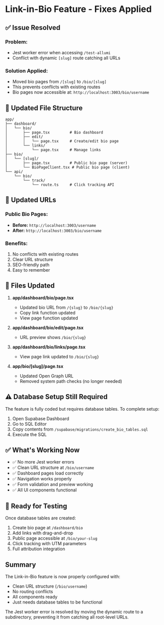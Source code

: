 # Link-in-Bio Feature - Fixes Applied

## ✅ Issue Resolved

### Problem:
- Jest worker error when accessing `/test-allumi`
- Conflict with dynamic `[slug]` route catching all URLs

### Solution Applied:
- Moved bio pages from `/[slug]` to `/bio/[slug]`
- This prevents conflicts with existing routes
- Bio pages now accessible at: `http://localhost:3003/bio/username`

## 📁 Updated File Structure

```
app/
├── dashboard/
│   └── bio/
│       ├── page.tsx         # Bio dashboard
│       ├── edit/
│       │   └── page.tsx     # Create/edit bio page
│       └── links/
│           └── page.tsx     # Manage links
├── bio/
│   └── [slug]/
│       ├── page.tsx         # Public bio page (server)
│       └── BioPageClient.tsx # Public bio page (client)
└── api/
    └── bio/
        └── track/
            └── route.ts     # Click tracking API
```

## 🔗 Updated URLs

### Public Bio Pages:
- **Before:** `http://localhost:3003/username`
- **After:** `http://localhost:3003/bio/username`

### Benefits:
1. No conflicts with existing routes
2. Clear URL structure
3. SEO-friendly path
4. Easy to remember

## 📝 Files Updated

1. **app/dashboard/bio/page.tsx**
   - Updated bio URL from `/{slug}` to `/bio/{slug}`
   - Copy link function updated
   - View page function updated

2. **app/dashboard/bio/edit/page.tsx**
   - URL preview shows `/bio/{slug}`

3. **app/dashboard/bio/links/page.tsx**
   - View page link updated to `/bio/{slug}`

4. **app/bio/[slug]/page.tsx**
   - Updated Open Graph URL
   - Removed system path checks (no longer needed)

## ⚠️ Database Setup Still Required

The feature is fully coded but requires database tables. To complete setup:

1. Open Supabase Dashboard
2. Go to SQL Editor
3. Copy contents from `/supabase/migrations/create_bio_tables.sql`
4. Execute the SQL

## ✅ What's Working Now

- ✅ No more Jest worker errors
- ✅ Clean URL structure at `/bio/username`
- ✅ Dashboard pages load correctly
- ✅ Navigation works properly
- ✅ Form validation and preview working
- ✅ All UI components functional

## 🚀 Ready for Testing

Once database tables are created:
1. Create bio page at `/dashboard/bio`
2. Add links with drag-and-drop
3. Public page accessible at `/bio/your-slug`
4. Click tracking with UTM parameters
5. Full attribution integration

## Summary

The Link-in-Bio feature is now properly configured with:
- Clean URL structure (`/bio/username`)
- No routing conflicts
- All components ready
- Just needs database tables to be functional

The Jest worker error is resolved by moving the dynamic route to a subdirectory, preventing it from catching all root-level URLs.